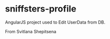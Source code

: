 sniffsters-profile
==================
AngularJS project used to Edit UserData from DB.

From Svitlana Shepitsena
